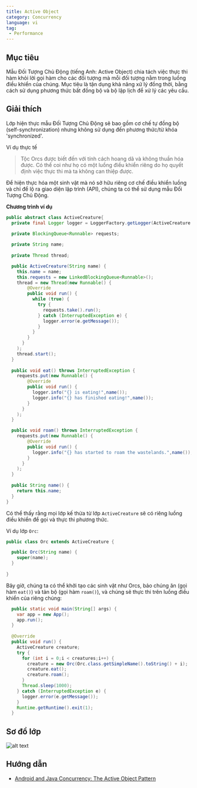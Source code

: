 ```yaml
---
title: Active Object
category: Concurrency
language: vi
tag:
 - Performance
---
```


## Mục tiêu

Mẫu Đối Tượng Chủ Động (tiếng Anh: Active Object) chia tách việc thực thi hàm khỏi lời gọi hàm cho các đối tượng mà mỗi
đối tượng nằm trong luồng điều khiển của chúng.
Mục tiêu là tận dụng khả năng xử lý đồng thời, bằng cách sử dụng phương thức bất đồng bộ và bộ lập lịch để xử lý các yêu
cầu.

## Giải thích

Lớp hiện thực mẫu Đối Tượng Chủ Động sẽ bao gồm cơ chế tự đồng bộ (self-synchronization) nhưng không sử dụng đến phương
thức/từ khóa 'synchronized'.

Ví dụ thực tế

> Tộc Orcs được biết đến với tính cách hoang dã và không thuần hóa được. Có thể coi như họ có một luồng điều khiển riêng
> do họ quyết định việc thực thi mà ta không can thiệp được.

Để hiện thực hóa một sinh vật mà nó sở hữu riêng cơ chế điều khiển luồng và chỉ để lộ ra giao diện lập trình (API),
chúng ta có thể sử dụng mẫu Đối Tượng Chủ Động.

**Chương trình ví dụ**

```java
public abstract class ActiveCreature{
  private final Logger logger = LoggerFactory.getLogger(ActiveCreature.class.getName());

  private BlockingQueue<Runnable> requests;
  
  private String name;
  
  private Thread thread;

  public ActiveCreature(String name) {
    this.name = name;
    this.requests = new LinkedBlockingQueue<Runnable>();
    thread = new Thread(new Runnable() {
        @Override
        public void run() {
          while (true) {
            try {
              requests.take().run();
            } catch (InterruptedException e) { 
              logger.error(e.getMessage());
            }
          }
        }
      }
    );
    thread.start();
  }
  
  public void eat() throws InterruptedException {
    requests.put(new Runnable() {
        @Override
        public void run() { 
          logger.info("{} is eating!",name());
          logger.info("{} has finished eating!",name());
        }
      }
    );
  }

  public void roam() throws InterruptedException {
    requests.put(new Runnable() {
        @Override
        public void run() { 
          logger.info("{} has started to roam the wastelands.",name());
        }
      }
    );
  }
  
  public String name() {
    return this.name;
  }
}
```

Có thể thấy rằng mọi lớp kế thừa từ lớp `ActiveCreature` sẽ có riêng luồng điều khiển để gọi và thực thi phương thức.

Ví dụ lớp `Orc`:

```java
public class Orc extends ActiveCreature {

  public Orc(String name) {
    super(name);
  }
  
}
```

Bây giờ, chúng ta có thể khởi tạo các sinh vật như Orcs, bảo chúng ăn (gọi hàm `eat()`) và tản bộ (gọi hàm `roam()`), và
chúng sẽ thực thi trên luồng điều khiển của riêng chúng:

```java
  public static void main(String[] args) {  
    var app = new App();
    app.run();
  }
  
  @Override
  public void run() {
    ActiveCreature creature;
    try {
      for (int i = 0;i < creatures;i++) {
        creature = new Orc(Orc.class.getSimpleName().toString() + i);
        creature.eat();
        creature.roam();
      }
      Thread.sleep(1000);
    } catch (InterruptedException e) {
      logger.error(e.getMessage());
    }
    Runtime.getRuntime().exit(1);
  }
```

## Sơ đồ lớp

![alt text](../../../active-object/etc/active-object.urm.png "Active Object class diagram")

## Hướng dẫn

* [Android and Java Concurrency: The Active Object Pattern](https://www.youtube.com/watch?v=Cd8t2u5Qmvc)